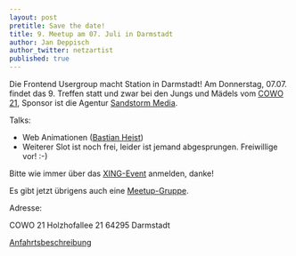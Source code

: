 ```yaml
---
layout: post
pretitle: Save the date!
title: 9. Meetup am 07. Juli in Darmstadt
author: Jan Deppisch
author_twitter: netzartist
published: true
---
```


Die Frontend Usergroup macht Station in Darmstadt! Am Donnerstag, 07.07. findet das 9. Treffen statt und zwar bei den Jungs und Mädels vom [COWO 21](http://cowo21.de), Sponsor ist die Agentur [Sandstorm Media](https://sandstorm.de/).

Talks:

- Web Animationen ([Bastian Heist](https://www.xing.com/profile/Bastian_Heist2/))
- Weiterer Slot ist noch frei, leider ist jemand abgesprungen. Freiwillige vor! :-)

Bitte wie immer über das [XING-Event](https://www.xing.com/events/juli-treffen-frontend-usergroup-rheinmain-1704788) anmelden, danke!

Es gibt jetzt übrigens auch eine [Meetup-Gruppe](http://www.meetup.com/de-DE/frontend_rm/events/231245042/).

Adresse:

COWO 21
Holzhofallee 21
64295 Darmstadt

[Anfahrtsbeschreibung](http://cowo21.de/mehr/kontakt/)